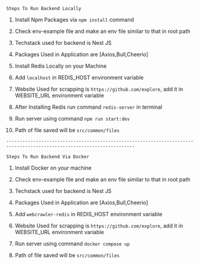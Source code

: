 `Steps To Run Backend Locally`
1) Install Npm Packages  via `npm install` command

2) Check env-example file and make an env file similar to that in root path

3) Techstack used for backend is Nest JS

4) Packages Used in Application are [Axios,Bull,Cheerio]

5) Install Redis Locally on your Machine

6) Add `localhost` in REDIS_HOST environment variable

7) Website Used for scrapping is `https://github.com/explore`, add it in WEBSITE_URL environment variable

8) After Installing Redis run command `redis-server` in terminal

9) Run server using command `npm run start:dev`

10) Path of file saved will be `src/common/files`

`----------------------------------------------------------------------------------------------------------------------`

`Steps To Run Backend Via Docker`
1) Install Docker on your machine

2) Check env-example file and make an env file similar to that in root path

3) Techstack used for backend is Nest JS

4) Packages Used in Application are [Axios,Bull,Cheerio]

5) Add `webcrawler-redis` in REDIS_HOST environment variable

6) Website Used for scrapping is `https://github.com/explore`, add it in WEBSITE_URL environment variable

7) Run server using command `docker compose up`

8) Path of file saved will be `src/common/files`